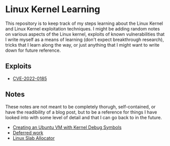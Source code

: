 # Linux Kernel Learning

This repository is to keep track of my steps learning about the Linux Kernel and Linux Kernel exploitation techniques. I might be adding random notes on various aspects of the Linux kernel, exploits of known vulnerabilities that I write myself as a means of learning (don't expect breakthrough research), tricks that I learn along the way, or just anything that I might want to write down for future reference.

## Exploits

- [CVE-2022-0185](./cve-2022-0185/)

## Notes

These notes are not meant to be completely thorugh, self-contained, or have the readibility of a blog post, but to be a reference for things I have looked into with some level of detail and that I can go back to in the future.

- [Creating an Ubuntu VM with Kernel Debug Symbols](./notes/ubuntu-qemu-vm.md)
- [Deferred work](./notes/deferred-work.md)
- [Linux Slab Allocator](./notes/slab-allocator.md)
